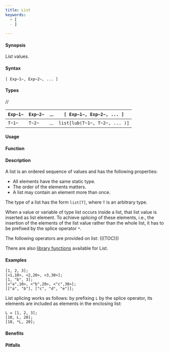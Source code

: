 ```yaml
---
title: List
keywords:
  - [
  - ]

---
```


#### Synopsis

List values.

#### Syntax

`[ Exp~1~, Exp~2~, ... ]`

#### Types

//


|  `Exp~1~` |  `Exp~2~` |  ...  |  `[ Exp~1~, Exp~2~, ... ]`    |
| --- | --- | --- | --- |
| `T~1~`    | `T~2~`    |  ...  |  `list[lub(T~1~, T~2~, ... )]`  |


#### Usage

#### Function

#### Description

A list is an ordered sequence of values and has the following properties:

*  All elements have the same static type.
*  The order of the elements matters.
*  A list may contain an element more than once.


The type of a list has the form `list[T]`,
where `T` is an arbitrary type.

When a value or variable of type list occurs inside a list, that list value is inserted as list element.
To achieve _splicing_ of these elements, i.e., the insertion of the elements of the list value rather than the whole list,
it has to be prefixed by the splice operator `*`.

The following operators are provided on list:
(((TOC)))

There are also [library functions]((Library:module:List)) available for List.

#### Examples

```rascal-shell
[1, 2, 3];
[<1,10>, <2,20>, <3,30>];
[1, "b", 3];
[<"a",10>, <"b",20>, <"c",30>];
[["a", "b"], ["c", "d", "e"]];
```
List splicing works as follows: by prefixing `L` by the splice operator, its elements are included as elements in the enclosing list:
```rascal-shell
L = [1, 2, 3];
[10, L, 20];
[10, *L, 20];
```

#### Benefits

#### Pitfalls

